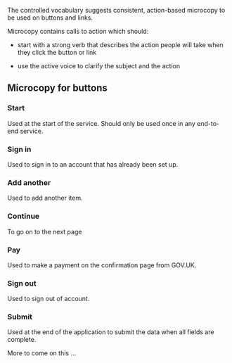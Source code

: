 

The controlled vocabulary suggests consistent, action-based microcopy to be used on buttons and links.

Microcopy contains calls to action which should: 

 - start with a strong verb that describes the action people will take when they click the button or link

 - use the active voice to clarify the subject and the action


## Microcopy for buttons

### Start
Used at the start of the service. Should only be used once in any end-to-end service.

### Sign in
Used to sign in to an account that has already been set up.

### Add another
Used to add another item.

### Continue
To go on to the next page

### Pay
Used to make a payment on the confirmation page from GOV.UK.

### Sign out
Used to sign out of account.

### Submit
Used at the end of the application to submit the data when all fields are complete.

More to come on this ...

<!-- ## When to use this component

## When not to use this component

## How it works

## Research on this component -->

